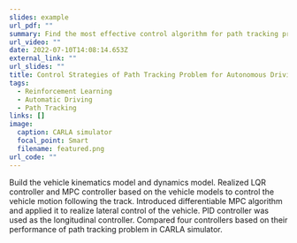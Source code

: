 ```yaml
---
slides: example
url_pdf: ""
summary: Find the most effective control algorithm for path tracking problem
url_video: ""
date: 2022-07-10T14:08:14.653Z
external_link: ""
url_slides: ""
title: Control Strategies of Path Tracking Problem for Autonomous Driving
tags:
  - Reinforcement Learning
  - Automatic Driving
  - Path Tracking
links: []
image:
  caption: CARLA simulator
  focal_point: Smart
  filename: featured.png
url_code: ""
---
```

Build the vehicle kinematics model and dynamics model. Realized LQR controller and MPC controller based on the vehicle models to control the vehicle motion following the track.
Introduced differentiable MPC algorithm and applied it to realize lateral control of the vehicle. PID controller was used as the longitudinal controller.
Compared four controllers based on their performance of path tracking problem in CARLA simulator.